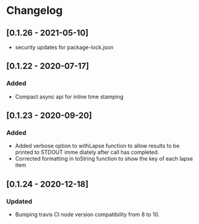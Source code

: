 # Changelog

## [0.1.26 - 2021-05-10]

- security updates for package-lock.json

## [0.1.22 - 2020-07-17]

### Added

- Compact async api for inline time stamping

## [0.1.23 - 2020-09-20]

### Added

- Added verbose option to withLapse function to allow results to be printed to STDOUT imme
diately after call has completed.
- Corrected formatting in toString function to show the key of each lapse item

## [0.1.24 - 2020-12-18]

### Updated

- Bumping travis CI node version compatibility from 8 to 10.